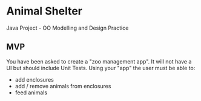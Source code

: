 # Animal Shelter


Java Project - OO Modelling and Design Practice


## MVP
You have been asked to create a "zoo management app". It will not have a UI but should include Unit Tests. 
Using your "app" the user must be able to:
- add enclosures 
- add / remove animals from enclosures
- feed animals 

